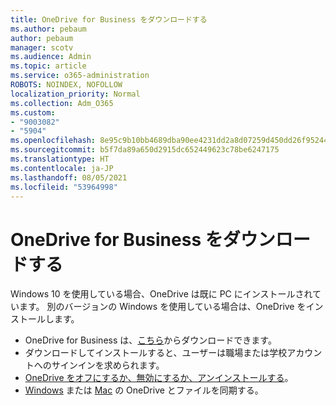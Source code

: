 ```yaml
---
title: OneDrive for Business をダウンロードする
ms.author: pebaum
author: pebaum
manager: scotv
ms.audience: Admin
ms.topic: article
ms.service: o365-administration
ROBOTS: NOINDEX, NOFOLLOW
localization_priority: Normal
ms.collection: Adm_O365
ms.custom:
- "9003082"
- "5904"
ms.openlocfilehash: 8e95c9b10bb4689dba90ee4231dd2a8d07259d450dd26f952446edb6ef89eb8b
ms.sourcegitcommit: b5f7da89a650d2915dc652449623c78be6247175
ms.translationtype: HT
ms.contentlocale: ja-JP
ms.lasthandoff: 08/05/2021
ms.locfileid: "53964998"
---
```

# <a name="download-onedrive-for-business"></a>OneDrive for Business をダウンロードする

Windows 10 を使用している場合、OneDrive は既に PC にインストールされています。 別のバージョンの Windows を使用している場合は、OneDrive をインストールします。

- OneDrive for Business は、[こちら](https://www.microsoft.com/microsoft-365/onedrive/download)からダウンロードできます。
- ダウンロードしてインストールすると、ユーザーは職場または学校アカウントへのサインインを求められます。
- [OneDrive をオフにするか、無効にするか、アンインストールする](https://support.microsoft.com/office/turn-off-disable-or-uninstall-onedrive-f32a17ce-3336-40fe-9c38-6efb09f944b0)。
- [Windows](https://support.microsoft.com/office/615391c4-2bd3-4aae-a42a-858262e42a49) または [Mac](https://support.microsoft.com/office/d11b9f29-00bb-4172-be39-997da46f913f) の OneDrive とファイルを同期する。

